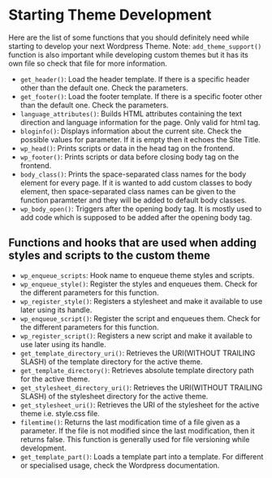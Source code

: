 # Starting Theme Development
Here are the list of some functions that you should definitely need while starting to develop your next Wordpress Theme.
Note: `add_theme_support()` function is also important while developing custom themes but it has its own file so check that file for more information. 
- `get_header()`: Load the header template. If there is a specific header other than the default one. Check the parameters.
- `get_footer()`: Load the footer template. If there is a specific footer other than the default one. Check the parameters.
- `language_attributes()`: Builds HTML attributes containing the text direction and language information for the page. Only valid for html tag.
- `bloginfo()`: Displays information about the current site. Check the possible values for parameter. If it is empty then it echoes the Site Title.
- `wp_head()`: Prints scripts or data in the head tag on the frontend.
- `wp_footer()`: Prints scripts or data before closing body tag on the frontend.
- `body_class()`: Prints the space-separated class names for the body element for every page. If it is wanted to add custom classes to body element, then space-separated class names can be given to the function paramteter and they will be added to default body classes.
- `wp_body_open()`: Triggers after the opening body tag. It is mostly used to add code which is supposed to be added after the opening body tag.
## Functions and hooks that are used when adding styles and scripts to the custom theme
- `wp_enqueue_scripts`: Hook name to enqueue theme styles and scripts. 
- `wp_enqueue_style()`: Register the styles and enqueues them. Check for the different parameters for this function.
- `wp_register_style()`: Registers a stylesheet and make it available to use later using its handle.
- `wp_enqueue_script()`: Register the script and enqueues them. Check for the different parameters for this function.
- `wp_register_script()`: Registers a new script and make it available to use later using its handle.
- `get_template_directory_uri()`: Retrieves the URI(WITHOUT TRAILING SLASH) of the template directory for the active theme.
- `get_template_directory()`: Retrieves absolute template directory path for the active theme. 
- `get_stylesheet_directory_uri()`: Retrieves the URI(WITHOUT TRAILING SLASH) of the stylesheet directory for the active theme.
- `get_stylesheet_uri()`: Retrieves the URI of the stylesheet for the active theme i.e. style.css file.
- `filemtime()`: Returns the last modification time of a file given as a parameter. If the file is not modified since the last modification, then it returns false. This function is generally used for file versioning while development.
- `get_template_part()`: Loads a template part into a template. For different or specialised usage, check the Wordpress documentation.